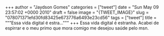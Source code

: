 
+++
author = "Jaydson Gomes"
categories = ["tweet"]
date = "Sun May 09 23:57:02 +0000 2010"
draft = false
image = "{TWEET_IMAGE}"
slug = "078071371efd30fd83425e673776a6493e23cd56"
tags = ["tweet"]
title = """Essa vida digital é estra..."""
+++
Essa vida digital é estranha. Acabei de espirrar e o meu primo que mora comigo me desejou saúde pelo msn.
